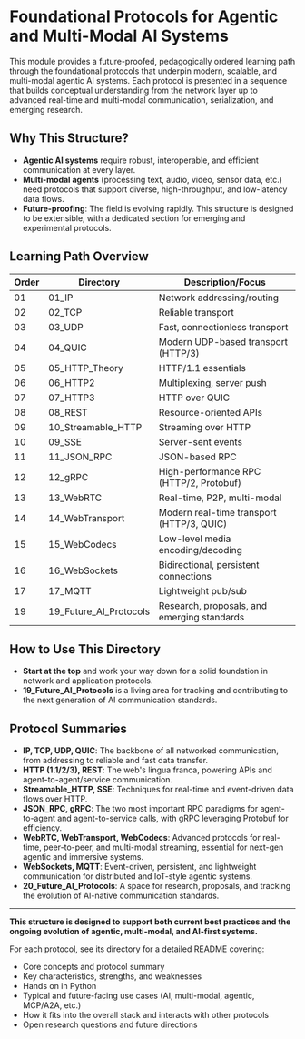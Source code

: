 # Foundational Protocols for Agentic and Multi-Modal AI Systems

This module provides a future-proofed, pedagogically ordered learning path through the foundational protocols that underpin modern, scalable, and multi-modal agentic AI systems. Each protocol is presented in a sequence that builds conceptual understanding from the network layer up to advanced real-time and multi-modal communication, serialization, and emerging research.

## Why This Structure?

- **Agentic AI systems** require robust, interoperable, and efficient communication at every layer.
- **Multi-modal agents** (processing text, audio, video, sensor data, etc.) need protocols that support diverse, high-throughput, and low-latency data flows.
- **Future-proofing**: The field is evolving rapidly. This structure is designed to be extensible, with a dedicated section for emerging and experimental protocols.

## Learning Path Overview

| Order | Directory              | Description/Focus                           |
| ----- | ---------------------- | ------------------------------------------- |
| 01    | 01_IP                  | Network addressing/routing                  |
| 02    | 02_TCP                 | Reliable transport                          |
| 03    | 03_UDP                 | Fast, connectionless transport              |
| 04    | 04_QUIC                | Modern UDP-based transport (HTTP/3)         |
| 05    | 05_HTTP_Theory         | HTTP/1.1 essentials                         |
| 06    | 06_HTTP2               | Multiplexing, server push                   |
| 07    | 07_HTTP3               | HTTP over QUIC                              |
| 08    | 08_REST                | Resource-oriented APIs                      |
| 09    | 10_Streamable_HTTP     | Streaming over HTTP                         |
| 10    | 09_SSE                 | Server-sent events                          |
| 11    | 11_JSON_RPC            | JSON-based RPC                              |
| 12    | 12_gRPC                | High-performance RPC (HTTP/2, Protobuf)     |
| 13    | 13_WebRTC              | Real-time, P2P, multi-modal                 |
| 14    | 14_WebTransport        | Modern real-time transport (HTTP/3, QUIC)   |
| 15    | 15_WebCodecs           | Low-level media encoding/decoding           |
| 16    | 16_WebSockets          | Bidirectional, persistent connections       |
| 17    | 17_MQTT                | Lightweight pub/sub                         |
| 19    | 19_Future_AI_Protocols | Research, proposals, and emerging standards |

## How to Use This Directory

- **Start at the top** and work your way down for a solid foundation in network and application protocols.
- **19_Future_AI_Protocols** is a living area for tracking and contributing to the next generation of AI communication standards.

## Protocol Summaries

- **IP, TCP, UDP, QUIC**: The backbone of all networked communication, from addressing to reliable and fast data transfer.
- **HTTP (1.1/2/3), REST**: The web's lingua franca, powering APIs and agent-to-agent/service communication.
- **Streamable_HTTP, SSE**: Techniques for real-time and event-driven data flows over HTTP.
- **JSON_RPC, gRPC**: The two most important RPC paradigms for agent-to-agent and agent-to-service calls, with gRPC leveraging Protobuf for efficiency.
- **WebRTC, WebTransport, WebCodecs**: Advanced protocols for real-time, peer-to-peer, and multi-modal streaming, essential for next-gen agentic and immersive systems.
- **WebSockets, MQTT**: Event-driven, persistent, and lightweight communication for distributed and IoT-style agentic systems.
- **20_Future_AI_Protocols**: A space for research, proposals, and tracking the evolution of AI-native communication standards.

---

**This structure is designed to support both current best practices and the ongoing evolution of agentic, multi-modal, and AI-first systems.**

For each protocol, see its directory for a detailed README covering:

- Core concepts and protocol summary
- Key characteristics, strengths, and weaknesses
- Hands on in Python
- Typical and future-facing use cases (AI, multi-modal, agentic, MCP/A2A, etc.)
- How it fits into the overall stack and interacts with other protocols
- Open research questions and future directions
